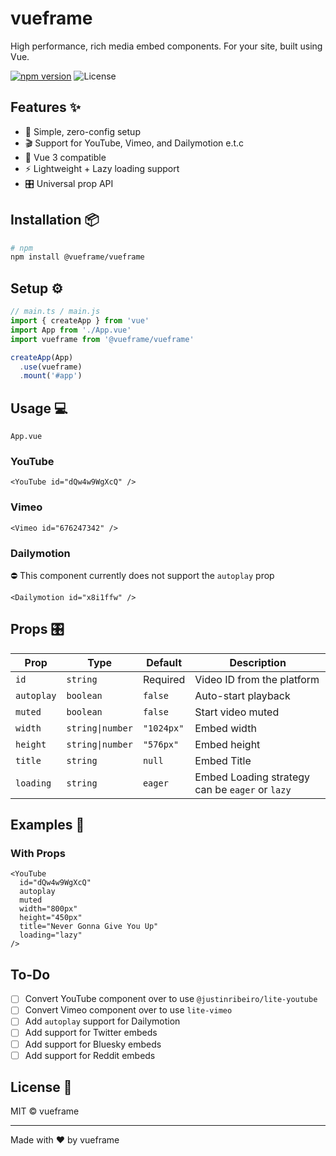 # vueframe

High performance, rich media embed components. For your site, built using Vue.

[![npm version](https://img.shields.io/npm/v/@vueframe/vueframe.svg)](https://www.npmjs.com/package/@vueframe/vueframe)
![License](https://img.shields.io/badge/license-MIT-red)

## Features ✨

- 🎯 Simple, zero-config setup
- 🎬 Support for YouTube, Vimeo, and Dailymotion e.t.c
- 🚀 Vue 3 compatible
- ⚡ Lightweight + Lazy loading support
- 🎛️ Universal prop API
<!-- - 📱 Responsive by default -->

## Installation 📦

```bash
# npm
npm install @vueframe/vueframe
```

## Setup ⚙️

```ts
// main.ts / main.js
import { createApp } from 'vue'
import App from './App.vue'
import vueframe from '@vueframe/vueframe'

createApp(App)
  .use(vueframe)
  .mount('#app')
```

## Usage 💻

``App.vue``

### YouTube

```vue
<YouTube id="dQw4w9WgXcQ" />
```

### Vimeo

```vue
<Vimeo id="676247342" />
```

### Dailymotion

⛔ This component currently does not support the ``autoplay`` prop

```vue
<Dailymotion id="x8i1ffw" />
```

## Props 🎛️

| Prop | Type | Default | Description |
|------|------|---------|-------------|
| `id` | `string` | Required | Video ID from the platform |
| `autoplay` | `boolean` | `false` | Auto-start playback |
| `muted` | `boolean` | `false` | Start video muted |
| `width` | `string\|number` | `"1024px"` | Embed width |
| `height` | `string\|number` | `"576px"` | Embed height |
| `title` | `string` | `null` | Embed Title |
| `loading` | `string` | `eager` | Embed Loading strategy can be `eager` or `lazy` |

## Examples 🎯

### With Props

```vue
<YouTube 
  id="dQw4w9WgXcQ" 
  autoplay 
  muted 
  width="800px" 
  height="450px" 
  title="Never Gonna Give You Up"
  loading="lazy"
/>
```

## To-Do

- [ ] Convert YouTube component over to use ``@justinribeiro/lite-youtube``
- [ ] Convert Vimeo component over to use ``lite-vimeo``
- [ ] Add ``autoplay`` support for Dailymotion
- [ ] Add support for Twitter embeds
- [ ] Add support for Bluesky embeds
- [ ] Add support for Reddit embeds

## License 📄

MIT © vueframe

---

Made with ❤️ by vueframe

